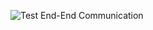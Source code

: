 ![Test End-End Communication](https://github.com/user-attachments/assets/3a4898d9-5e8f-4236-8099-e07e457b03b7)
